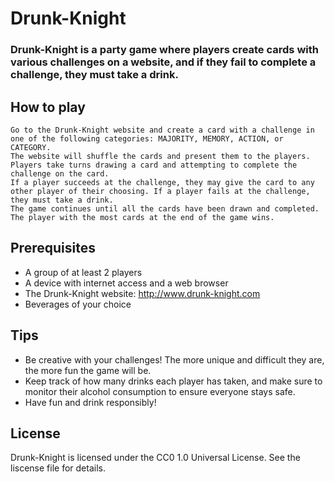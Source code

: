 # Drunk-Knight

### Drunk-Knight is a party game where players create cards with various challenges on a website, and if they fail to complete a challenge, they must take a drink.
## How to play

    Go to the Drunk-Knight website and create a card with a challenge in one of the following categories: MAJORITY, MEMORY, ACTION, or CATEGORY.
    The website will shuffle the cards and present them to the players.
    Players take turns drawing a card and attempting to complete the challenge on the card.
    If a player succeeds at the challenge, they may give the card to any other player of their choosing. If a player fails at the challenge, they must take a drink.
    The game continues until all the cards have been drawn and completed. The player with the most cards at the end of the game wins.

## Prerequisites

* A group of at least 2 players
* A device with internet access and a web browser
* The Drunk-Knight website: http://www.drunk-knight.com
* Beverages of your choice

## Tips

* Be creative with your challenges! The more unique and difficult they are, the more fun the game will be.
* Keep track of how many drinks each player has taken, and make sure to monitor their alcohol consumption to ensure everyone stays safe.
* Have fun and drink responsibly!

## License

Drunk-Knight is licensed under the CC0 1.0 Universal License. See the liscense file for details.
